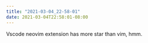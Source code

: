 ```yaml
---
title: "2021-03-04_22-58-01"
date: 2021-03-04T22:58:01-08:00
---
```


Vscode neovim extension has more star than vim, hmm.
